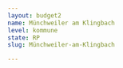 ```yaml
---
layout: budget2
name: Münchweiler am Klingbach
level: kommune
state: RP
slug: Münchweiler-am-Klingbach

---
```



